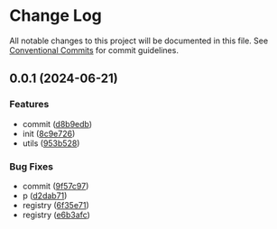 # Change Log

All notable changes to this project will be documented in this file.
See [Conventional Commits](https://conventionalcommits.org) for commit guidelines.

## 0.0.1 (2024-06-21)

### Features

- commit ([d8b9edb](http://git.ebaolife.net/ebao-software/fe/ebaorc/commit/d8b9edb3499046df34a07ebdc76a0e77594f4628))
- init ([8c9e726](http://git.ebaolife.net/ebao-software/fe/ebaorc/commit/8c9e726f1d9593930ba56ed8bedf6b64fd67c8ac))
- utils ([953b528](http://git.ebaolife.net/ebao-software/fe/ebaorc/commit/953b5286e952988ed7e25adf176af757081c610d))

### Bug Fixes

- commit ([9f57c97](http://git.ebaolife.net/ebao-software/fe/ebaorc/commit/9f57c97f1c2547fcc810e905e75b443f97647115))
- p ([d2dab71](http://git.ebaolife.net/ebao-software/fe/ebaorc/commit/d2dab71e12849d0a749700ecd891c75e9b892712))
- registry ([6f35e71](http://git.ebaolife.net/ebao-software/fe/ebaorc/commit/6f35e71e8803bbc1caef96af72491ec7df042cc5))
- registry ([e6b3afc](http://git.ebaolife.net/ebao-software/fe/ebaorc/commit/e6b3afc9ba7a1ca3f0b0967c08341519d8aaea72))
